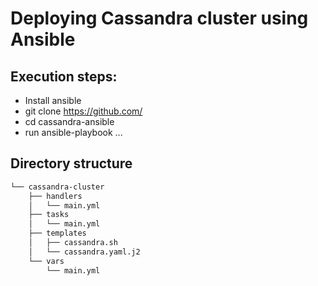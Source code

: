 # Deploying Cassandra cluster using Ansible

## Execution steps:
- Install ansible
- git clone https://github.com/
- cd cassandra-ansible
- run ansible-playbook ...


## Directory structure
``` sh
└── cassandra-cluster
    ├── handlers
    │   └── main.yml
    ├── tasks
    │   └── main.yml
    ├── templates
    │   ├── cassandra.sh
    │   └── cassandra.yaml.j2
    └── vars
        └── main.yml
```
